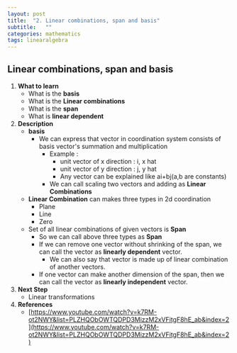 ```yaml
---
layout: post
title:  "2. Linear combinations, span and basis"
subtitle:   ""
categories: mathematics
tags: linearalgebra
---
```

## Linear combinations, span and basis
1. **What to learn**
    - What is the **basis**
    - What is the **Linear combinations**
    - What is the **span**
    - What is **linear dependent**
2. **Description**
    - **basis**
        - We can express that vector  in coordination system consists of basis vector's summation and multiplication
            - Example :
                - unit vector of x direction : i, x hat
                - unit vector of y direction : j, y hat
                - Any vector can be explained like ai+bj(a,b are constants)
            - We can call scaling two vectors  and adding as **Linear Combinations**
    - **Linear Combination** can makes three types in 2d coordination
        - Plane
        - Line
        - Zero
    - Set of all linear combinations of given vectors is **Span**
        - So we can call above three types as **Span**
        - If we can remove one vector without shrinking of the span, we can call the vector as **linearly dependent** vector.
            - We can also say that vector is made up of linear combination of another vectors.
        - If one vector can make another dimension of the span, then we can call the vector as **linearly independent** vector.
3. **Next Step**
    - Linear transformations
4. **References**
    - [https://www.youtube.com/watch?v=k7RM-ot2NWY&list=PLZHQObOWTQDPD3MizzM2xVFitgF8hE_ab&index=2](https://www.youtube.com/watch?v=k7RM-ot2NWY&list=PLZHQObOWTQDPD3MizzM2xVFitgF8hE_ab&index=2)
